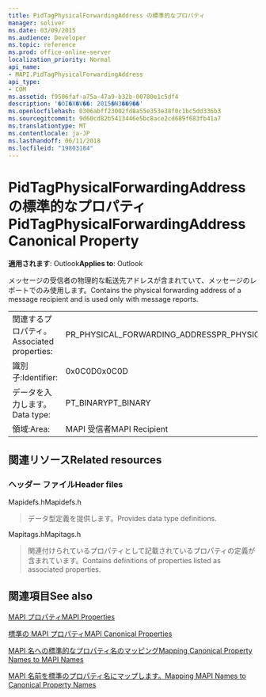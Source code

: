 ```yaml
---
title: PidTagPhysicalForwardingAddress の標準的なプロパティ
manager: soliver
ms.date: 03/09/2015
ms.audience: Developer
ms.topic: reference
ms.prod: office-online-server
localization_priority: Normal
api_name:
- MAPI.PidTagPhysicalForwardingAddress
api_type:
- COM
ms.assetid: f9506faf-a75a-47a9-b32b-00780e1c5df4
description: '�ŏI�X�V��: 2015�N3��9��'
ms.openlocfilehash: 0306abff23002fd8a55e353e38f0c1bc5dd336b3
ms.sourcegitcommit: 9d60cd82b5413446e5bc8ace2cd689f683fb41a7
ms.translationtype: MT
ms.contentlocale: ja-JP
ms.lasthandoff: 06/11/2018
ms.locfileid: "19803184"
---
```

# <a name="pidtagphysicalforwardingaddress-canonical-property"></a><span data-ttu-id="1bdd3-103">PidTagPhysicalForwardingAddress の標準的なプロパティ</span><span class="sxs-lookup"><span data-stu-id="1bdd3-103">PidTagPhysicalForwardingAddress Canonical Property</span></span>

  
  
<span data-ttu-id="1bdd3-104">**適用されます**: Outlook</span><span class="sxs-lookup"><span data-stu-id="1bdd3-104">**Applies to**: Outlook</span></span> 
  
<span data-ttu-id="1bdd3-105">メッセージの受信者の物理的な転送先アドレスが含まれていて、メッセージのレポートでのみ使用します。</span><span class="sxs-lookup"><span data-stu-id="1bdd3-105">Contains the physical forwarding address of a message recipient and is used only with message reports.</span></span>
  
|||
|:-----|:-----|
|<span data-ttu-id="1bdd3-106">関連するプロパティ。</span><span class="sxs-lookup"><span data-stu-id="1bdd3-106">Associated properties:</span></span>  <br/> |<span data-ttu-id="1bdd3-107">PR_PHYSICAL_FORWARDING_ADDRESS</span><span class="sxs-lookup"><span data-stu-id="1bdd3-107">PR_PHYSICAL_FORWARDING_ADDRESS</span></span>  <br/> |
|<span data-ttu-id="1bdd3-108">識別子:</span><span class="sxs-lookup"><span data-stu-id="1bdd3-108">Identifier:</span></span>  <br/> |<span data-ttu-id="1bdd3-109">0x0C0D</span><span class="sxs-lookup"><span data-stu-id="1bdd3-109">0x0C0D</span></span>  <br/> |
|<span data-ttu-id="1bdd3-110">データを入力します。</span><span class="sxs-lookup"><span data-stu-id="1bdd3-110">Data type:</span></span>  <br/> |<span data-ttu-id="1bdd3-111">PT_BINARY</span><span class="sxs-lookup"><span data-stu-id="1bdd3-111">PT_BINARY</span></span>  <br/> |
|<span data-ttu-id="1bdd3-112">領域:</span><span class="sxs-lookup"><span data-stu-id="1bdd3-112">Area:</span></span>  <br/> |<span data-ttu-id="1bdd3-113">MAPI 受信者</span><span class="sxs-lookup"><span data-stu-id="1bdd3-113">MAPI Recipient</span></span>  <br/> |
   
## <a name="related-resources"></a><span data-ttu-id="1bdd3-114">関連リソース</span><span class="sxs-lookup"><span data-stu-id="1bdd3-114">Related resources</span></span>

### <a name="header-files"></a><span data-ttu-id="1bdd3-115">ヘッダー ファイル</span><span class="sxs-lookup"><span data-stu-id="1bdd3-115">Header files</span></span>

<span data-ttu-id="1bdd3-116">Mapidefs.h</span><span class="sxs-lookup"><span data-stu-id="1bdd3-116">Mapidefs.h</span></span>
  
> <span data-ttu-id="1bdd3-117">データ型定義を提供します。</span><span class="sxs-lookup"><span data-stu-id="1bdd3-117">Provides data type definitions.</span></span>
    
<span data-ttu-id="1bdd3-118">Mapitags.h</span><span class="sxs-lookup"><span data-stu-id="1bdd3-118">Mapitags.h</span></span>
  
> <span data-ttu-id="1bdd3-119">関連付けられているプロパティとして記載されているプロパティの定義が含まれています。</span><span class="sxs-lookup"><span data-stu-id="1bdd3-119">Contains definitions of properties listed as associated properties.</span></span>
    
## <a name="see-also"></a><span data-ttu-id="1bdd3-120">関連項目</span><span class="sxs-lookup"><span data-stu-id="1bdd3-120">See also</span></span>



[<span data-ttu-id="1bdd3-121">MAPI プロパティ</span><span class="sxs-lookup"><span data-stu-id="1bdd3-121">MAPI Properties</span></span>](mapi-properties.md)
  
[<span data-ttu-id="1bdd3-122">標準の MAPI プロパティ</span><span class="sxs-lookup"><span data-stu-id="1bdd3-122">MAPI Canonical Properties</span></span>](mapi-canonical-properties.md)
  
[<span data-ttu-id="1bdd3-123">MAPI 名への標準的なプロパティ名のマッピング</span><span class="sxs-lookup"><span data-stu-id="1bdd3-123">Mapping Canonical Property Names to MAPI Names</span></span>](mapping-canonical-property-names-to-mapi-names.md)
  
[<span data-ttu-id="1bdd3-124">MAPI 名前を標準のプロパティ名にマップします。</span><span class="sxs-lookup"><span data-stu-id="1bdd3-124">Mapping MAPI Names to Canonical Property Names</span></span>](mapping-mapi-names-to-canonical-property-names.md)

